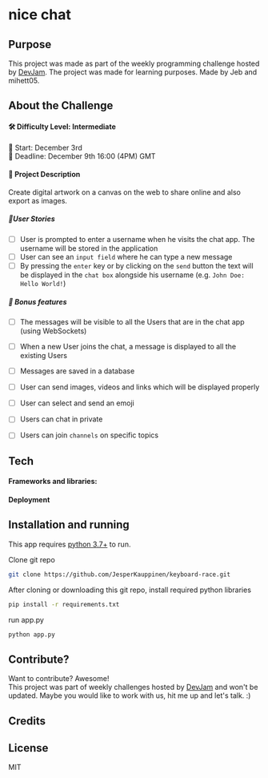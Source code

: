 # nice chat


## Purpose
This project was made as part of the weekly programming challenge hosted by [DevJam].
The project was made for learning purposes. Made by Jeb and mihett05.



## About the Challenge
#### 🛠 Difficulty Level: Intermediate 
📅 Start: December 3rd<br>
📅 Deadline: December 9th 16:00 (4PM) GMT

#### 📝 Project Description
Create digital artwork on a canvas on the web to share online and also export as images.


##### 📑User Stories
-   [ ] User is prompted to enter a username when he visits the chat app. The username will be stored in the application
-   [ ] User can see an `input field` where he can type a new message
-   [ ] By pressing the `enter` key or by clicking on the `send` button the text will be displayed in the `chat box` alongside his username (e.g. `John Doe: Hello World!`)

##### 🌟 Bonus features

-   [ ] The messages will be visible to all the Users that are in the chat app (using WebSockets)
-   [ ] When a new User joins the chat, a message is displayed to all the existing Users
-   [ ] Messages are saved in a database
-   [ ] User can send images, videos and links which will be displayed properly
-   [ ] User can select and send an emoji
-   [ ] Users can chat in private
-   [ ] Users can join `channels` on specific topics



## Tech



#### Frameworks and libraries:


#### Deployment




## Installation and running

This app requires [python 3.7+](https://www.python.org/downloads/) to run.

Clone git repo
```sh
git clone https://github.com/JesperKauppinen/keyboard-race.git
```

After cloning or downloading this git repo, install required python libraries

```sh
pip install -r requirements.txt
```

run app.py
```sh
python app.py
```

## Contribute?
Want to contribute? Awesome!  
This project was part of weekly challenges hosted by [DevJam] and won't be updated.
Maybe you would like to work with us, hit me up and let's talk. :)

## Credits


## License
MIT


   [Flask]: <https://flask.palletsprojects.com/en/2.0.x/>
   [Flask-login]: <https://flask-login.readthedocs.io/en/latest/>
   [DevJam]: <https://discord.gg/nZBxGEudY6>
   [emojipedia]: <https://emojipedia.org/artist-palette/>
   [icons8]: <https://icons8.com/>
   [sharingbuttons]: <https://sharingbuttons.io/>
   [Handdrawn]: <https://fxaeberhard.github.io/handdrawn.css/>
   [imgbb]: <https://imgbb.com/upload>

